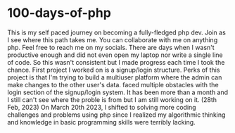# 100-days-of-php
This is my self paced journey on becoming a fully-fledged php dev. Join as I see where this path takes me. You can collaborate with me on anything php. Feel free to reach me on my socials.
There are days when I wasn't productive enough and did not even open my laptop nor write a single line of code. So this wasn't consistent but I made progress each time I took the chance.
First project I worked on is a signup/login structure. Perks of this project is that I'm trying to build a multiuser platform where the admin can make changes to the other user's data.
faced multiple obstacles with the login section of the signup/login system. It has been more than a month and I still can't see where the proble is from but I am still working on it. (28th Feb, 2023)
On March 20th 2023, I shifted to solving more coding challenges and problems using php since I realized my algorithmic thinking and knowledge in basic programming skills were terribly lacking.
